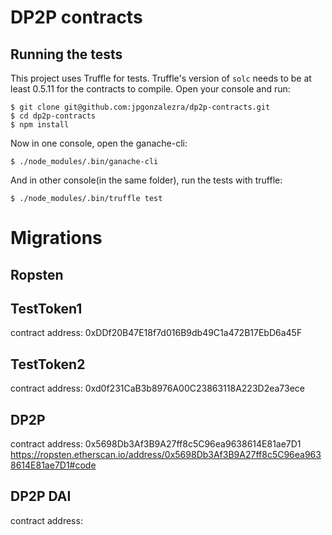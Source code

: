 # DP2P contracts 

## Running the tests

This project uses Truffle for tests. Truffle's version of `solc` needs to be at least 0.5.11 for the contracts to compile.
Open your console and run:

    $ git clone git@github.com:jpgonzalezra/dp2p-contracts.git
    $ cd dp2p-contracts
    $ npm install

Now in one console, open the ganache-cli:

    $ ./node_modules/.bin/ganache-cli

And in other console(in the same folder), run the tests with truffle:

    $ ./node_modules/.bin/truffle test

# Migrations

## Ropsten

## TestToken1
contract address:    0xDDf20B47E18f7d016B9db49C1a472B17EbD6a45F

## TestToken2
contract address:    0xd0f231CaB3b8976A00C23863118A223D2ea73ece

## DP2P
contract address:    0x5698Db3Af3B9A27ff8c5C96ea9638614E81ae7D1
https://ropsten.etherscan.io/address/0x5698Db3Af3B9A27ff8c5C96ea9638614E81ae7D1#code

## DP2P DAI
contract address:    